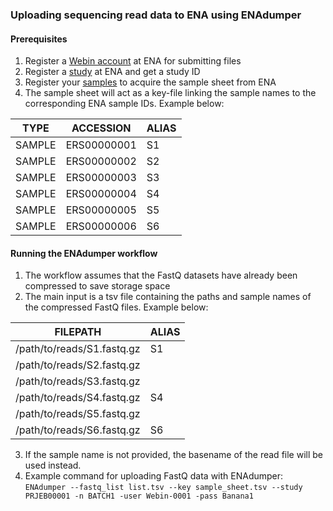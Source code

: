 ### Uploading sequencing read data to ENA using ENAdumper

#### Prerequisites
1. Register a [Webin account](https://ena-docs.readthedocs.io/en/latest/submit/general-guide/registration.html) at ENA for submitting files
2. Register a [study](https://ena-docs.readthedocs.io/en/latest/submit/study.html) at ENA and get a study ID
3. Register your [samples](https://ena-docs.readthedocs.io/en/latest/submit/samples.html) to acquire the sample sheet from ENA
4. The sample sheet will act as a key-file linking the sample names to the corresponding ENA sample IDs. Example below:

| TYPE | ACCESSION | ALIAS |
| --- | --- | --- |
| SAMPLE | ERS00000001 | S1 |
| SAMPLE | ERS00000002 | S2 |
| SAMPLE | ERS00000003 | S3 |
| SAMPLE | ERS00000004 | S4 |
| SAMPLE | ERS00000005 | S5 |
| SAMPLE | ERS00000006 | S6 |

#### Running the ENAdumper workflow
1. The workflow assumes that the FastQ datasets have already been compressed to save storage space
2. The main input is a tsv file containing the paths and sample names of the compressed FastQ files. Example below:

| FILEPATH | ALIAS |
| --- | --- |
| /path/to/reads/S1.fastq.gz | S1 |
| /path/to/reads/S2.fastq.gz | |
| /path/to/reads/S3.fastq.gz | |
| /path/to/reads/S4.fastq.gz | S4 |
| /path/to/reads/S5.fastq.gz | |
| /path/to/reads/S6.fastq.gz | S6 |

3. If the sample name is not provided, the basename of the read file will be used instead.
4. Example command for uploading FastQ data with ENAdumper: <br/>
`ENAdumper --fastq_list list.tsv --key sample_sheet.tsv --study PRJEB00001 -n BATCH1 -user Webin-0001 -pass Banana1`

[//]: # (Written by Mantas Sereika)
